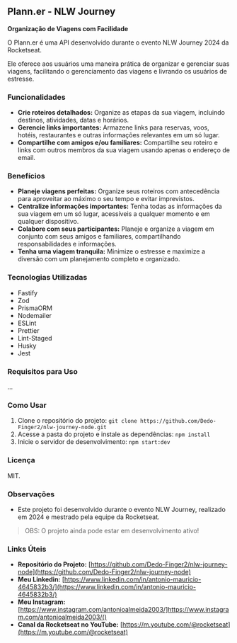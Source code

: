 ## Plann.er - NLW Journey

**Organização de Viagens com Facilidade**

O Plann.er é uma API desenvolvido durante o evento NLW Journey 2024 da Rocketseat. 

Ele oferece aos usuários uma maneira prática de organizar e gerenciar suas viagens, facilitando o gerenciamento das viagens e livrando os usuários de estresse.

### Funcionalidades

* **Crie roteiros detalhados:** Organize as etapas da sua viagem, incluindo destinos, atividades, datas e horários.
* **Gerencie links importantes:** Armazene links para reservas, voos, hotéis, restaurantes e outras informações relevantes em um só lugar.
* **Compartilhe com amigos e/ou familiares:** Compartilhe seu roteiro e links com outros membros da sua viagem usando apenas o endereço de email.

### Benefícios

* **Planeje viagens perfeitas:** Organize seus roteiros com antecedência para aproveitar ao máximo o seu tempo e evitar imprevistos.
* **Centralize informações importantes:** Tenha todas as informações da sua viagem em um só lugar, acessíveis a qualquer momento e em qualquer dispositivo.
* **Colabore com seus participantes:** Planeje e organize a viagem em conjunto com seus amigos e familiares, compartilhando responsabilidades e informações.
* **Tenha uma viagem tranquila:** Minimize o estresse e maximize a diversão com um planejamento completo e organizado.

### Tecnologias Utilizadas

* Fastify
* Zod
* PrismaORM
* Nodemailer
* ESLint
* Prettier
* Lint-Staged
* Husky
* Jest

### Requisitos para Uso

...

### Como Usar

1. Clone o repositório do projeto: `git clone https://github.com/Dedo-Finger2/nlw-journey-node.git`
2. Acesse a pasta do projeto e instale as dependências: `npm install`
3. Inicie o servidor de desenvolvimento: `npm start:dev`

### Licença

MIT.

### Observações

* Este projeto foi desenvolvido durante o evento NLW Journey, realizado em 2024 e mestrado pela equipe da Rocketseat.
> OBS: O projeto ainda pode estar em desenvolvimento ativo!

### Links Úteis

* **Repositório do Projeto:** [https://github.com/Dedo-Finger2/nlw-journey-node](https://github.com/Dedo-Finger2/nlw-journey-node)
* **Meu Linkedin:** [https://www.linkedin.com/in/antonio-mauricio-4645832b3/](https://www.linkedin.com/in/antonio-mauricio-4645832b3/)
* **Meu Instagram:** [https://www.instagram.com/antonioalmeida2003/]https://www.instagram.com/antonioalmeida2003/()
* **Canal da Rocketseat no YouTube:** [https://m.youtube.com/@rocketseat](https://m.youtube.com/@rocketseat)
